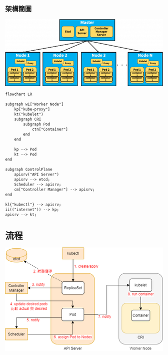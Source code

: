 
## 架構簡圖

![Learn Kubernetes Basics](./img/k8s_arch-1024x437.png)

```mermaid
flowchart LR

subgraph w1["Worker Node"]
    kp["kube-proxy"]
    kt("kubelet")
    subgraph CRI
        subgraph Pod
            ctn["Container"]
        end
    end

    kp --> Pod
    kt --> Pod
end

subgraph ControlPlane
    apisrv("API Server")
    apisrv --> etcd;
    Scheduler --> apisrv;
    cm["Controller Manager"] --> apisrv;
end

kl{"kubectl"} --> apisrv;
ii(("internet")) --> kp;
apisrv --> kt;
```


# 流程

![workflow](./img/k8s_workflow.drawio.png)